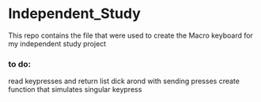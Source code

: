 # Independent_Study
This repo contains the file that were used to create the Macro keyboard for my independent study project

### to do:
read keypresses and return list
dick arond with sending presses
create function that simulates singular keypress
